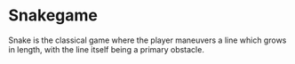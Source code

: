 # Snakegame
Snake is the classical game where the player maneuvers a line which grows in length, with the line itself being a primary obstacle.
